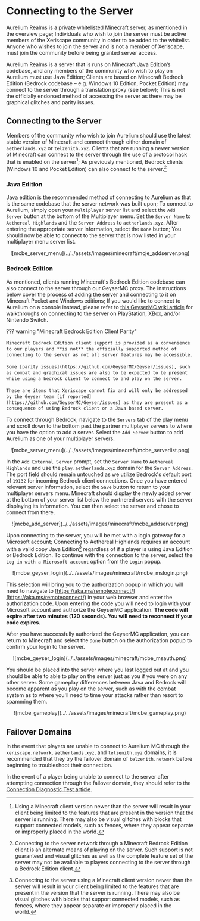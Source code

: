 # Connecting to the Server

Aurelium Realms is a private whitelisted Minecraft server, as mentioned in the overview page; Individuals who wish to join the server must be active members of the Xeriscape community in order to be added to the whitelist. Anyone who wishes to join the server and is not a member of Xeriscape, must join the community before being granted server access.

Aurelium Realms is a server that is runs on Minecraft Java Edition’s codebase, and any members of the community who wish to play on Aurelium must use Java Edition; Clients are based on Minecraft Bedrock Edition (Bedrock codebase – e.g. Windows 10 Edition, Pocket Edition) may connect to the server through a translation proxy (see below); This is not the officially endorsed method of accessing the server as there may be graphical glitches and parity issues.

## Connecting to the Server
Members of the community who wish to join Aurelium should use the latest stable version of Minecraft and connect through either domain of `aetherlands.xyz` or `telzenith.xyz`. Clients that are running a newer version of Minecraft can connect to the server through the use of a protocol hack that is enabled on the server[^1]; As previously mentioned, Bedrock clients (Windows 10 and Pocket Edition) can also connect to the server.[^2]

[^1]:
	Using a Minecraft client version newer than the server will result in your client being limited to the features that are present in the version that the server is running. There may also be visual glitches with blocks that support connected models, such as fences, where they appear separate or improperly placed in the world.

[^2]:
	Connecting to the server network through a Minecraft Bedrock Edition client is an alternate means of playing on the server. Such support is not guaranteed and visual glitches as well as the complete feature set of the server may not be available to players connecting to the server through a Bedrock Edition client.

### Java Edition
Java edition is the recommended method of connecting to Aurelium as that is the same codebase that the server network was built upon; To connect to Aurelium, simply open your `Multiplayer` server list and select the `Add Server` button at the bottom of the Multiplayer menu. Set the `Server Name` to `Aethereal Highlands` and the `Server Address` to `aetherlands.xyz`. After entering the appropriate server information, select the `Done` button; You should now be able to connect to the server that is now listed in your multiplayer menu server list.

<center>
	![mcbe_server_menu](../../assets/images/minecraft/mcje_addserver.png)
</center>

### Bedrock Edition
As mentioned, clients running Minecraft's Bedrock Edition codebase can also connect to the server through our GeyserMC proxy. The instructions below cover the process of adding the server and connecting to it on Minecraft Pocket and Windows editions; If you would like to connect to Aurelium on a console instead, please refer to [this GeyserMC wiki article](https://wiki.geysermc.org/geyser/using-geyser-with-consoles/) for walkthroughs on connecting to the server on PlayStation, XBox, and/or Nintendo Switch. 

??? warning "Minecraft Bedrock Edition Client Parity"

	Minecraft Bedrock Edition client support is provided as a convenience to our players and **is not** the officially supported method of connecting to the server as not all server features may be accessible.
	
	Some [parity issues](https://github.com/GeyserMC/Geyser/issues), such as combat and graphical issues are also to be expected to be present while using a bedrock client to connect to and play on the server.
	
	These are items that Xeriscape cannot fix and will only be addressed by the Geyser team [if reported](https://github.com/GeyserMC/Geyser/issues) as they are present as a consequence of using Bedrock client on a Java based server.

To connect through Bedrock, navigate to the `Servers` tab of the play menu and scroll down to the bottom past the partner multiplayer servers to where you have the option to add a server. Select the `Add Server` button to add Aurelium as one of your multiplayer servers.

<center>
	![mcbe_server_menu](../../assets/images/minecraft/mcbe_serverlist.png)
</center>

In the `Add External Server` prompt, set the `Server Name` to `Aethereal Highlands` and use the `play.aetherlands.xyz` domain for the `Server Address`. The port field should remain untouched as we utilize Bedrock's default port of `19132` for incoming Bedrock client connections. Once you have entered relevant server information, select the `Save` button to return to your multiplayer servers menu. Minecraft should display the newly added server at the bottom of your server list below the partnered servers with the server displaying its information. You can then select the server and chose to connect from there.

<center>
	![mcbe_add_server](../../assets/images/minecraft/mcbe_addserver.png)
</center>

Upon connecting to the server, you will be met with a login gateway for a Microsoft account; Connecting to Aethereal Highlands requires an account with a valid copy Java Edition[^3] regardless of if a player is using Java Edition or Bedrock Edition. To continue with the connection to the server, select the `Log in with a Microsoft account` option from the `Login` popup.

[^3]:
	Connecting to the server using a Minecraft client version newer than the server will result in your client being limited to the features that are present in the version that the server is running. There may also be visual glitches with blocks that support connected models, such as fences, where they appear separate or improperly placed in the world.

<center>
	![mcbe_geyser_login](../../assets/images/minecraft/mcbe_mslogin.png)
</center>

This selection will bring you to the authorization popup in which you will need to navigate to [https://aka.ms/remoteconnect/](https://aka.ms/remoteconnect/) in your web browser and enter the authorization code. Upon entering the code you will need to login with your Microsoft account and authorize the GeyserMC application. **The code will expire after two minutes (120 seconds). You will need to reconnect if your code expires.**

After you have successfully authorized the GeyserMC application, you can return to Minecraft and select the `Done` button on the authorization popup to confirm your login to the server.

<center>
	![mcbe_geyser_login](../../assets/images/minecraft/mcbe_msauth.png)
</center>

You should be placed into the server where you last logged out at and you should be able to able to play on the server just as you if you were on any other server. Some gameplay differences between Java and Bedrock will become apparent as you play on the server, such as with the combat system as to where you'll need to time your attacks rather than resort to spamming them.

<center>
	![mcbe_gameplay](../../assets/images/minecraft/mcbe_gameplay.png)
</center>

## Failover Domains
In the event that players are unable to connect to Aurelium MC through the `xeriscape.network`, `aetherlands.xyz`, and `telzenith.xyz` domains, it is recommended that they try the failover domain of `telzenith.network` before beginning to troubleshoot their connection.

In the event of a player being unable to connect to the server after attempting connection through the failover domain, they should refer to the [Connection Diagnostic Test article](../troubleshooting/mtr-diagnostic.md).
